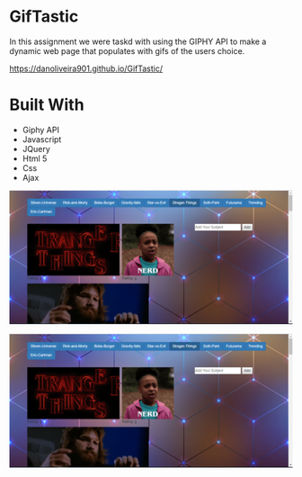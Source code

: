 # GifTastic

In this assignment we were taskd with using the GIPHY API to make a dynamic web page that populates with gifs of the users choice.

https://danoliveira901.github.io/GifTastic/

# Built With
* Giphy API
* Javascript
* JQuery
* Html 5
* Css
* Ajax


![Screenshot](Capture.png)

![GifTastic](assets/images/Capture.PNG)

